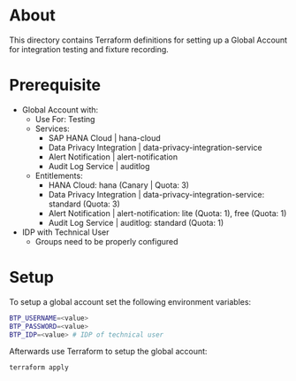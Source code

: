 # About
This directory contains Terraform definitions for setting up a Global Account for integration testing and fixture recording.

# Prerequisite
- Global Account with:
  - Use For: Testing
  - Services:
    - SAP HANA Cloud | hana-cloud
    - Data Privacy Integration | data-privacy-integration-service
    - Alert Notification | alert-notification
    - Audit Log Service | auditlog
  - Entitlements:
    - HANA Cloud: hana (Canary | Quota: 3)
    - Data Privacy Integration | data-privacy-integration-service: standard (Quota: 3)
    - Alert Notification | alert-notification: lite (Quota: 1), free (Quota: 1)
    - Audit Log Service | auditlog: standard (Quota: 1)
- IDP with Technical User
  - Groups need to be properly configured

# Setup
To setup a global account set the following environment variables:
```sh
BTP_USERNAME=<value>
BTP_PASSWORD=<value>
BTP_IDP=<value> # IDP of technical user
```

Afterwards use Terraform to setup the global account:
```sh
terraform apply
```


